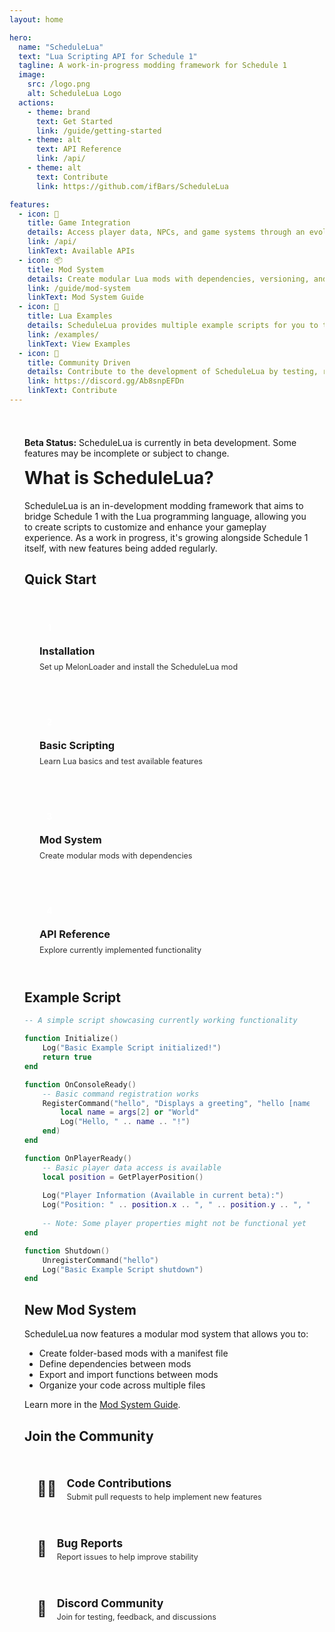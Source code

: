 ```yaml
---
layout: home

hero:
  name: "ScheduleLua"
  text: "Lua Scripting API for Schedule 1"
  tagline: A work-in-progress modding framework for Schedule 1
  image:
    src: /logo.png
    alt: ScheduleLua Logo
  actions:
    - theme: brand
      text: Get Started
      link: /guide/getting-started
    - theme: alt
      text: API Reference
      link: /api/
    - theme: alt
      text: Contribute
      link: https://github.com/ifBars/ScheduleLua

features:
  - icon: 🔌
    title: Game Integration
    details: Access player data, NPCs, and game systems through an evolving API that will continue to expand as Schedule 1 develops.
    link: /api/
    linkText: Available APIs
  - icon: 📦
    title: Mod System
    details: Create modular Lua mods with dependencies, versioning, and function sharing between mods.
    link: /guide/mod-system
    linkText: Mod System Guide
  - icon: 📝
    title: Lua Examples
    details: ScheduleLua provides multiple example scripts for you to test with.
    link: /examples/
    linkText: View Examples
  - icon: 🤝
    title: Community Driven
    details: Contribute to the development of ScheduleLua by testing, reporting issues, or submitting code improvements.
    link: https://discord.gg/Ab8snpEFDn
    linkText: Contribute
---
```


<div class="vp-doc custom-container">

<div class="custom-block warning">
  <p><strong>Beta Status:</strong> ScheduleLua is currently in beta development. Some features may be incomplete or subject to change.</p>
</div>

# What is ScheduleLua?

ScheduleLua is an in-development modding framework that aims to bridge Schedule 1 with the Lua programming language, allowing you to create scripts to customize and enhance your gameplay experience. As a work in progress, it's growing alongside Schedule 1 itself, with new features being added regularly.

## Quick Start

<div class="quick-start-grid">
  <div class="quick-start-card">
    <div class="step-number">1</div>
    <h3><a href="/ScheduleLua-Docs/guide/installation">Installation</a></h3>
    <p>Set up MelonLoader and install the ScheduleLua mod</p>
  </div>
  <div class="quick-start-card">
    <div class="step-number">2</div>
    <h3><a href="/ScheduleLua-Docs/guide/getting-started">Basic Scripting</a></h3>
    <p>Learn Lua basics and test available features</p>
  </div>
  <div class="quick-start-card">
    <div class="step-number">3</div>
    <h3><a href="/ScheduleLua-Docs/guide/mod-system">Mod System</a></h3>
    <p>Create modular mods with dependencies</p>
  </div>
  <div class="quick-start-card">
    <div class="step-number">4</div>
    <h3><a href="/ScheduleLua-Docs/api/">API Reference</a></h3>
    <p>Explore currently implemented functionality</p>
  </div>
</div>

## Example Script

```lua
-- A simple script showcasing currently working functionality

function Initialize()
    Log("Basic Example Script initialized!")
    return true
end

function OnConsoleReady()
    -- Basic command registration works
    RegisterCommand("hello", "Displays a greeting", "hello [name]", function(args)
        local name = args[2] or "World"
        Log("Hello, " .. name .. "!")
    end)
end

function OnPlayerReady()
    -- Basic player data access is available
    local position = GetPlayerPosition()
    
    Log("Player Information (Available in current beta):")
    Log("Position: " .. position.x .. ", " .. position.y .. ", " .. position.z)
    
    -- Note: Some player properties might not be functional yet
end

function Shutdown()
    UnregisterCommand("hello")
    Log("Basic Example Script shutdown")
end
```

## New Mod System

ScheduleLua now features a modular mod system that allows you to:

- Create folder-based mods with a manifest file
- Define dependencies between mods
- Export and import functions between mods
- Organize your code across multiple files

Learn more in the [Mod System Guide](/guide/mod-system).

## Join the Community

<div class="community-grid">
  <a href="https://github.com/ifBars/ScheduleLua" class="community-card">
    <div class="community-icon">👨‍💻</div>
    <div>
      <h3>Code Contributions</h3>
      <p>Submit pull requests to help implement new features</p>
    </div>
  </a>
  <a href="https://github.com/ifBars/ScheduleLua/issues" class="community-card">
    <div class="community-icon">🐛</div>
    <div>
      <h3>Bug Reports</h3>
      <p>Report issues to help improve stability</p>
    </div>
  </a>
  <a href="https://discord.gg/Ab8snpEFDn" class="community-card">
    <div class="community-icon">💬</div>
    <div>
      <h3>Discord Community</h3>
      <p>Join for testing, feedback, and discussions</p>
    </div>
  </a>
</div>

</div>

<style>
:root {
  --vp-home-hero-name-color: transparent;
  --vp-home-hero-name-background: -webkit-linear-gradient(120deg, #42b883 30%, #347474);
  --card-border: 1px solid var(--vp-c-divider);
  --card-radius: 8px;
  --section-gap: 32px;
}

.custom-container {
  max-width: 1152px;
  margin: 0 auto;
  padding: 24px 24px 48px;
}

.custom-container h1 {
  margin-top: 0;
}

/* Quick Start Section */
.quick-start-grid {
  display: grid;
  grid-template-columns: repeat(auto-fit, minmax(240px, 1fr));
  gap: 16px;
  margin: 24px 0 var(--section-gap) 0;
}

.quick-start-card {
  position: relative;
  padding: 24px;
  background-color: var(--vp-c-bg-soft);
  border-radius: var(--card-radius);
  border: var(--card-border);
  transition: transform 0.2s, box-shadow 0.2s;
}

.quick-start-card:hover {
  transform: translateY(-2px);
  box-shadow: 0 2px 12px rgba(0, 0, 0, 0.1);
}

.step-number {
  display: flex;
  align-items: center;
  justify-content: center;
  width: 32px;
  height: 32px;
  background-color: var(--vp-c-brand);
  color: white;
  border-radius: 50%;
  margin-bottom: 12px;
  font-weight: bold;
}

.quick-start-card h3 {
  margin: 0 0 8px 0;
}

.quick-start-card h3 a {
  color: inherit;
  text-decoration: none;
}

.quick-start-card p {
  margin: 0;
  font-size: 0.9em;
  opacity: 0.9;
}

/* API Grid */
.api-note {
  padding: 16px;
  border-radius: var(--card-radius);
  background-color: var(--vp-c-bg-soft);
  border-left: 4px solid var(--vp-c-brand);
  margin: 24px 0;
}

.api-grid {
  display: grid;
  grid-template-columns: repeat(auto-fit, minmax(220px, 1fr));
  gap: 16px;
  margin-bottom: var(--section-gap);
}

.api-card {
  padding: 20px;
  background-color: var(--vp-c-bg-soft);
  border-radius: var(--card-radius);
  border: var(--card-border);
  text-decoration: none;
  color: inherit;
  transition: transform 0.2s, box-shadow 0.2s;
}

.api-card:hover {
  transform: translateY(-2px);
  box-shadow: 0 2px 12px rgba(0, 0, 0, 0.1);
}

.api-card h3 {
  margin: 0 0 8px 0;
}

.api-card p {
  margin: 0 0 12px 0;
  font-size: 0.9em;
  opacity: 0.9;
}

.api-status {
  display: inline-block;
  padding: 3px 8px;
  border-radius: 12px;
  font-size: 0.75rem;
  font-weight: 600;
}

.stable {
  background-color: rgba(66, 184, 131, 0.15);
  color: #42b883;
}

.partial {
  background-color: rgba(255, 197, 23, 0.15);
  color: #e8a307;
}

.experimental {
  background-color: rgba(237, 137, 54, 0.15);
  color: #ed8936;
}

/* Community Grid */
.community-grid {
  display: grid;
  grid-template-columns: repeat(auto-fit, minmax(280px, 1fr));
  gap: 16px;
  margin-top: var(--section-gap);
}

.community-card {
  display: flex;
  align-items: center;
  gap: 16px;
  padding: 20px;
  background-color: var(--vp-c-bg-soft);
  border-radius: var(--card-radius);
  border: var(--card-border);
  text-decoration: none;
  color: inherit;
  transition: transform 0.2s, box-shadow 0.2s;
}

.community-card:hover {
  transform: translateY(-2px);
  box-shadow: 0 2px 12px rgba(0, 0, 0, 0.1);
}

.community-icon {
  font-size: 1.5rem;
}

.community-card div:last-child {
  flex: 1;
}

.community-card h3 {
  margin: 0 0 4px 0;
  font-size: 1.1rem;
}

.community-card p {
  margin: 0;
  font-size: 0.9em;
  opacity: 0.9;
}
</style>